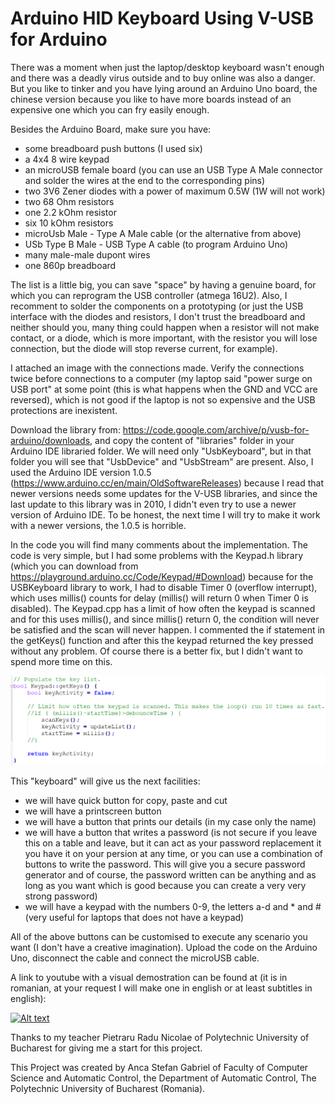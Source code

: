 # Arduino HID Keyboard Using V-USB for Arduino

There was a moment when just the laptop/desktop keyboard wasn't enough and there was a deadly virus outside and to buy online was also a danger. But you like to tinker and you have lying around an Arduino Uno board, the chinese version because you like to have more boards instead of an expensive one which you can fry easily enough. 

Besides the Arduino Board, make sure you have:
- some breadboard push buttons (I used six)
- a 4x4 8 wire keypad
- an microUSB female board (you can use an USB Type A Male connector and solder the wires at the end to the corresponding pins)
- two 3V6 Zener diodes with a power of maximum 0.5W (1W will not work)
- two 68 Ohm resistors
- one 2.2 kOhm resistor
- six 10 kOhm resistors
- microUsb Male - Type A Male cable (or the alternative from above)
- USb Type B Male - USB Type A cable (to program Arduino Uno)
- many male-male dupont wires
- one 860p breadboard

The list is a little big, you can save "space" by having a genuine board, for which you can reprogram the USB controller (atmega 16U2). Also, I recomment to solder the components on a prototyping  (or just the USB interface with the diodes and resistors, I don't trust the breadboard and neither should you, many thing could happen when a resistor will not make contact, or a diode, which is more important, with the resistor you will lose connection, but the diode will stop reverse current, for example).

I attached an image with the connections made. Verify the connections twice before connections to a computer (my laptop said "power surge on USB port" at some point (this is what happens when the GND and VCC are reversed), which is not good if the laptop is not so expensive and the USB protections are inexistent.

Download the library from: https://code.google.com/archive/p/vusb-for-arduino/downloads, and copy the content of "libraries" folder in your Arduino IDE libraried folder. We will need only "UsbKeyboard", but in that folder you will see that "UsbDevice" and "UsbStream" are present. Also, I used the Arduino IDE version 1.0.5 (https://www.arduino.cc/en/main/OldSoftwareReleases) because I read that newer versions needs some updates for the V-USB libraries, and since the last update to this library was in 2010, I didn't even try to use a newer version of Arduino IDE. To be honest, the next time I will try to make it work with a newer versions, the 1.0.5 is horrible.

In the code you will find many comments about the implementation. The code is very simple, but I had some problems with the Keypad.h library (which you can download from https://playground.arduino.cc/Code/Keypad/#Download) because for the USBKeyboard library to work, I had to disable Timer 0 (overflow interrupt), which uses millis() counts for delay (millis() will return 0 when Timer 0 is disabled). The Keypad.cpp has a limit of how often the keypad is scanned and for this uses millis(), and since millis() return 0, the condition will never be satisfied and the scan will never happen. I commented the if statement in the getKeys() function and after this the keypad returned the key pressed without any problem. Of course there is a better fix, but I didn't want to spend more time on this.

![Fix Keypad](/images/fix_keypad.png)

This "keyboard" will give us the next facilities:
- we will have quick button for copy, paste and cut
- we will have a printscreen button
- we will have a button that prints our details (in my case only the name)
- we will have a button that writes a password (is not secure if you leave this on a table and leave, but it can act as your password replacement it you have it on your persion at any time, or you can use a combination of buttons to write the password. This will give you a secure password generator and of course, the password written can be anything and as long as you want which is good because you can create a very very strong password)
- we will have a keypad with the numbers 0-9, the letters a-d and * and # (very useful for laptops that does not have a keypad)

All of the above buttons can be customised to execute any scenario you want (I don't have a creative imagination).
Upload the code on the Arduino Uno, disconnect the cable and connect the microUSB cable.

A link to youtube with a visual demostration can be found at (it is in romanian, at your request I will make one in english or at least subtitles in english):

[![Alt text](https://img.youtube.com/vi/I9Hizc0f8uI/0.jpg)](https://www.youtube.com/watch?v=I9Hizc0f8uI)

Thanks to my teacher Pietraru Radu Nicolae of Polytechnic University of Bucharest for giving me a start for this project.

This Project was created by Anca Stefan Gabriel of Faculty of Computer Science and Automatic Control, the Department of Automatic Control, The Polytechnic University of Bucharest (Romania).
